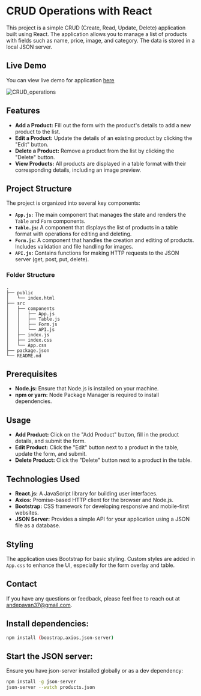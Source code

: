 # CRUD Operations with React

This project is a simple CRUD (Create, Read, Update, Delete) application built using React. The application allows you to manage a list of products with fields such as name, price, image, and category. The data is stored in a local JSON server.

## Live Demo
You can view live demo for application [here](https://pk1331.github.io/CRUD-Operations-Using-React/)

![CRUD_operations](https://github.com/user-attachments/assets/58a9ef96-aff8-4faf-82c0-3ebce086b4b4)

## Features

- **Add a Product:** Fill out the form with the product's details to add a new product to the list.
- **Edit a Product:** Update the details of an existing product by clicking the "Edit" button.
- **Delete a Product:** Remove a product from the list by clicking the "Delete" button.
- **View Products:** All products are displayed in a table format with their corresponding details, including an image preview.

## Project Structure

The project is organized into several key components:

- **`App.js`:** The main component that manages the state and renders the `Table` and `Form` components.
- **`Table.js`:** A component that displays the list of products in a table format with operations for editing and deleting.
- **`Form.js`:** A component that handles the creation and editing of products. Includes validation and file handling for images.
- **`API.js`:** Contains functions for making HTTP requests to the JSON server (get, post, put, delete).

### Folder Structure

```plaintext
.
├── public
│   └── index.html
├── src
│   ├── components
│   │   ├── App.js
│   │   ├── Table.js
│   │   ├── Form.js
│   │   └── API.js
│   ├── index.js
│   ├── index.css
│   └── App.css
├── package.json
└── README.md
```
## Prerequisites

- **Node.js:** Ensure that Node.js is installed on your machine.
- **npm or yarn:** Node Package Manager is required to install dependencies.


## Usage

- **Add Product:** Click on the "Add Product" button, fill in the product details, and submit the form.
- **Edit Product:** Click the "Edit" button next to a product in the table, update the form, and submit.
- **Delete Product:** Click the "Delete" button next to a product in the table.

## Technologies Used

- **React.js:** A JavaScript library for building user interfaces.
- **Axios:** Promise-based HTTP client for the browser and Node.js.
- **Bootstrap:** CSS framework for developing responsive and mobile-first websites.
- **JSON Server:** Provides a simple API for your application using a JSON file as a database.

## Styling

The application uses Bootstrap for basic styling. Custom styles are added in `App.css` to enhance the UI, especially for the form overlay and table.


## Contact

If you have any questions or feedback, please feel free to reach out at [andepavan37@gmail.com](mailto:andepavan37@gmail.com).

## Install dependencies:
```bash
npm install (boostrap,axios,json-server)
```
## Start the JSON server:
Ensure you have json-server installed globally or as a dev dependency: 
```bash
npm install -g json-server
json-server --watch products.json
```

